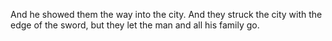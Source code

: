And he showed them the way into the city. And they struck the city with the edge of the sword, but they let the man and all his family go.
